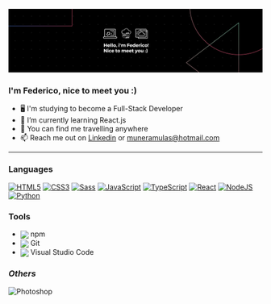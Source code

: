 ![Banner](https://github.com/FedericoMulas8/FedericoMulas8/blob/main/Nero%20Tecnologia%20Banner%20LinkedIn.png)

### I'm Federico, nice to meet you :)

- 🖥️ I'm studying to become a Full-Stack Developer
- 🔭 I’m currently learning React.js
- 🌱 You can find me travelling anywhere
- 📫 Reach me out on [Linkedin](https://www.linkedin.com/in/federico-mulas-4b4442142/) or muneramulas@hotmail.com

---

<!-- ANCHOR GitHub Stats 

<img width="50%" align="right" alt="FedericoMulas8 GitHub stats" src="https://github-readme-stats.vercel.app/api?username=FedericoMulas8&show_icons=true&theme=codeSTACKr" />

<a href="https://github.com/anuraghazra/github-readme-stats">
    <img width="50%" align="right" alt="FedericoMulas8's Top Langs" src="https://github-readme-stats.vercel.app/api/top-langs/?username=FedericoMulas8&layout=compact&theme=codeSTACKr"/>
</a>

-->
 

### Languages

<p align="left">
  
  <a href="https://developer.mozilla.org/en-US/docs/Glossary/HTML5" target="_blank" rel="noreferrer"><img src="https://raw.githubusercontent.com/danielcranney/readme-generator/main/public/icons/skills/html5-colored.svg" width="36" height="36" alt="HTML5" /></a>
  <a href="https://www.w3.org/TR/CSS/#css" target="_blank" rel="noreferrer"><img src="https://raw.githubusercontent.com/danielcranney/readme-generator/main/public/icons/skills/css3-colored.svg" width="36" height="36" alt="CSS3" /></a>
  <a href="https://sass-lang.com/" target="_blank" rel="noreferrer"><img src="https://raw.githubusercontent.com/danielcranney/readme-generator/main/public/icons/skills/sass-colored.svg" width="36" height="36" alt="Sass" /></a>
<a href="https://developer.mozilla.org/en-US/docs/Web/JavaScript" target="_blank" rel="noreferrer"><img src="https://raw.githubusercontent.com/danielcranney/readme-generator/main/public/icons/skills/javascript-colored.svg" width="36" height="36" alt="JavaScript" /></a>
  <a href="https://www.typescriptlang.org/" target="_blank" rel="noreferrer"><img src="https://raw.githubusercontent.com/danielcranney/readme-generator/main/public/icons/skills/typescript-colored.svg" width="36" height="36" alt="TypeScript" /></a>
<a href="https://reactjs.org/" target="_blank" rel="noreferrer"><img src="https://raw.githubusercontent.com/danielcranney/readme-generator/main/public/icons/skills/react-colored.svg" width="36" height="36" alt="React" /></a>
  <a href="https://nodejs.org/en/" target="_blank" rel="noreferrer"><img src="https://raw.githubusercontent.com/danielcranney/readme-generator/main/public/icons/skills/nodejs-colored.svg" width="36" height="36" alt="NodeJS" /></a>
   <a href="https://www.python.org/" target="_blank" rel="noreferrer"><img src="https://raw.githubusercontent.com/danielcranney/readme-generator/main/public/icons/skills/python-colored.svg" width="36" height="36" alt="Python" /></a>
  
</p>

### Tools

<p align="left">

- <img height="24px" style="vertical-align:middle" src="https://cdn.jsdelivr.net/gh/devicons/devicon/icons/npm/npm-original-wordmark.svg" /> npm
- <img height="24px" style="vertical-align:middle" src="https://cdn.jsdelivr.net/gh/devicons/devicon/icons/git/git-original.svg" /> Git
- <img height="24px" style="vertical-align:middle" src="https://cdn.jsdelivr.net/gh/devicons/devicon/icons/vscode/vscode-original.svg" /> Visual Studio Code

</p>

### _Others_

<p align="right">

  <a target="_blank" rel="noreferrer"><img src="https://raw.githubusercontent.com/danielcranney/readme-generator/main/public/icons/skills/photoshop-colored.svg" width="36" height="36" alt="Photoshop" /></a>

</p>
